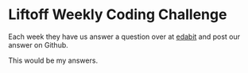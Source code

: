 # Liftoff Weekly Coding Challenge

Each week they have us answer a question over at [edabit](https://edabit.com/) and post our answer on Github. 

This would be my answers. 